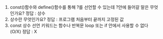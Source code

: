 1. const()함수와 define()함수를 통해 ?를 선언할 수 있는데 ?안에 들어갈 말은 무엇인가요?
정답 : 상수
2. 상수란 무엇인가요?
정답 : 프로그램 처음부터 끝까지 고정된 값
3. const 상수 선언 키워드는 함수나 반복문 loop 또는 if 안에서 사용할 수 없다 (O/X)
정답 : X